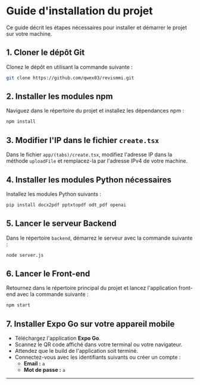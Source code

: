 # Guide d'installation du projet

Ce guide décrit les étapes nécessaires pour installer et démarrer le projet sur votre machine.

## 1. Cloner le dépôt Git

Clonez le dépôt en utilisant la commande suivante :

```bash
git clone https://github.com/qwex03/revismmi.git
```

## 2. Installer les modules npm

Naviguez dans le répertoire du projet et installez les dépendances npm :

```bash
npm install
```

## 3. Modifier l'IP dans le fichier `create.tsx`

Dans le fichier `app/(tabs)/create.tsx`, modifiez l'adresse IP dans la méthode `uploadFile` et remplacez-la par l'adresse IPv4 de votre machine.

## 4. Installer les modules Python nécessaires

Installez les modules Python suivants :

```bash
pip install docx2pdf pptxtopdf odt_pdf openai
```

## 5. Lancer le serveur Backend

Dans le répertoire `backend`, démarrez le serveur avec la commande suivante :

```bash
node server.js
```

## 6. Lancer le Front-end

Retournez dans le répertoire principal du projet et lancez l'application front-end avec la commande suivante :

```bash
npm start
```

## 7. Installer Expo Go sur votre appareil mobile

- Téléchargez l'application **Expo Go**.
- Scannez le QR code affiché dans votre terminal ou votre navigateur.
- Attendez que le build de l'application soit terminé.
- Connectez-vous avec les identifiants suivants ou créer un compte :
  - **Email :** `a`
  - **Mot de passe :** `a`

---

